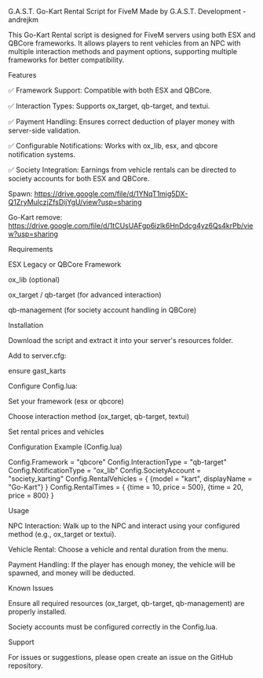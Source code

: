G.A.S.T. Go-Kart Rental Script for FiveM 
Made by G.A.S.T. Development - andrejkm

This Go-Kart Rental script is designed for FiveM servers using both ESX and QBCore frameworks. It allows players to rent vehicles from an NPC with multiple interaction methods and payment options, supporting multiple frameworks for better compatibility.

Features

✅ Framework Support: Compatible with both ESX and QBCore.

✅ Interaction Types: Supports ox_target, qb-target, and textui.

✅ Payment Handling: Ensures correct deduction of player money with server-side validation.

✅ Configurable Notifications: Works with ox_lib, esx, and qbcore notification systems.

✅ Society Integration: Earnings from vehicle rentals can be directed to society accounts for both ESX and QBCore.

Spawn:
https://drive.google.com/file/d/1YNqT1mig5DX-Q1ZryMulczjZfsDijYgU/view?usp=sharing

Go-Kart remove:
https://drive.google.com/file/d/1tCUsUAFgp6izlk6HnDdcg4yz6Qs4krPb/view?usp=sharing

Requirements

ESX Legacy or QBCore Framework

ox_lib (optional)

ox_target / qb-target (for advanced interaction)

qb-management (for society account handling in QBCore)

Installation

Download the script and extract it into your server's resources folder.

Add to server.cfg:

ensure gast_karts

Configure Config.lua:

Set your framework (esx or qbcore)

Choose interaction method (ox_target, qb-target, textui)

Set rental prices and vehicles

Configuration Example (Config.lua)

Config.Framework = "qbcore"
Config.InteractionType = "qb-target"
Config.NotificationType = "ox_lib"
Config.SocietyAccount = "society_karting"
Config.RentalVehicles = {
    {model = "kart", displayName = "Go-Kart"}
}
Config.RentalTimes = {
    {time = 10, price = 500},
    {time = 20, price = 800}
}

Usage

NPC Interaction: Walk up to the NPC and interact using your configured method (e.g., ox_target or textui).

Vehicle Rental: Choose a vehicle and rental duration from the menu.

Payment Handling: If the player has enough money, the vehicle will be spawned, and money will be deducted.

Known Issues

Ensure all required resources (ox_target, qb-target, qb-management) are properly installed.

Society accounts must be configured correctly in the Config.lua.

Support

For issues or suggestions, please open create an issue on the GitHub repository.
